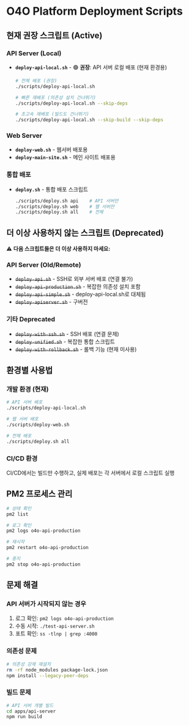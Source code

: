 # O4O Platform Deployment Scripts

## 현재 권장 스크립트 (Active)

### API Server (Local)
- **`deploy-api-local.sh`** - 🟢 **권장**: API 서버 로컬 배포 (현재 환경용)
  ```bash
  # 전체 배포 (권장)
  ./scripts/deploy-api-local.sh
  
  # 빠른 재배포 (의존성 설치 건너뛰기)
  ./scripts/deploy-api-local.sh --skip-deps
  
  # 초고속 재배포 (빌드도 건너뛰기)
  ./scripts/deploy-api-local.sh --skip-build --skip-deps
  ```

### Web Server
- **`deploy-web.sh`** - 웹서버 배포용
- **`deploy-main-site.sh`** - 메인 사이트 배포용

### 통합 배포
- **`deploy.sh`** - 통합 배포 스크립트
  ```bash
  ./scripts/deploy.sh api    # API 서버만
  ./scripts/deploy.sh web    # 웹 서버만  
  ./scripts/deploy.sh all    # 전체
  ```

## 더 이상 사용하지 않는 스크립트 (Deprecated)

⚠️ **다음 스크립트들은 더 이상 사용하지 마세요:**

### API Server (Old/Remote)
- ~~`deploy-api.sh`~~ - SSH로 외부 서버 배포 (연결 불가)
- ~~`deploy-api-production.sh`~~ - 복잡한 의존성 설치 포함
- ~~`deploy-api-simple.sh`~~ - deploy-api-local.sh로 대체됨
- ~~`deploy-apiserver.sh`~~ - 구버전

### 기타 Deprecated
- ~~`deploy-with-ssh.sh`~~ - SSH 배포 (연결 문제)
- ~~`deploy-unified.sh`~~ - 복잡한 통합 스크립트
- ~~`deploy-with-rollback.sh`~~ - 롤백 기능 (현재 미사용)

## 환경별 사용법

### 개발 환경 (현재)
```bash
# API 서버 배포
./scripts/deploy-api-local.sh

# 웹 서버 배포  
./scripts/deploy-web.sh

# 전체 배포
./scripts/deploy.sh all
```

### CI/CD 환경
CI/CD에서는 빌드만 수행하고, 실제 배포는 각 서버에서 로컬 스크립트 실행

## PM2 프로세스 관리

```bash
# 상태 확인
pm2 list

# 로그 확인
pm2 logs o4o-api-production

# 재시작
pm2 restart o4o-api-production

# 중지
pm2 stop o4o-api-production
```

## 문제 해결

### API 서버가 시작되지 않는 경우
1. 로그 확인: `pm2 logs o4o-api-production`
2. 수동 시작: `./test-api-server.sh`
3. 포트 확인: `ss -tlnp | grep :4000`

### 의존성 문제
```bash
# 의존성 강제 재설치
rm -rf node_modules package-lock.json
npm install --legacy-peer-deps
```

### 빌드 문제
```bash
# API 서버 개별 빌드
cd apps/api-server
npm run build
```